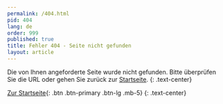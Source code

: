 ```yaml
---
permalink: /404.html
pid: 404
lang: de
order: 999
published: true
title: Fehler 404 - Seite nicht gefunden
layout: article
---
```



Die von Ihnen angeforderte Seite wurde nicht gefunden. Bitte überprüfen Sie die URL oder gehen Sie zurück zur [Startseite](/).
{: .text-center}

[<i class="bi bi-house-door-fill"></i> Zur Startseite](/){: .btn .btn-primary .btn-lg .mb-5}
{: .text-center}

<div style="margin-bottom:50vh"></div>
